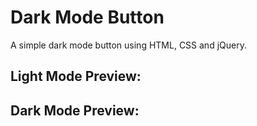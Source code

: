 # Dark Mode Button
A simple dark mode button using HTML, CSS and jQuery.

## Light Mode Preview:


## Dark Mode Preview:
